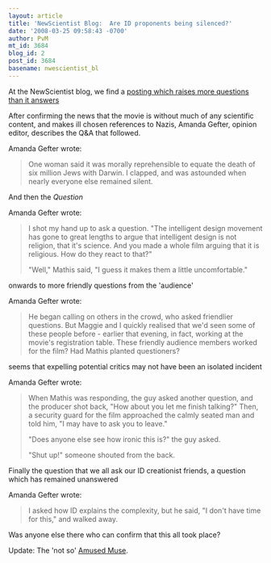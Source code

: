```yaml
---
layout: article
title: 'NewScientist Blog:  Are ID proponents being silenced?'
date: '2008-03-25 09:58:43 -0700'
author: PvM
mt_id: 3684
blog_id: 2
post_id: 3684
basename: nwescientist_bl
---
```

At the NewScientist blog, we find a [posting which raises more questions than it answers](http://www.newscientist.com/blog/shortsharpscience/2008/03/are-id-proponents-being-silenced.html)

After confirming the news that the movie is without much of any scientific content, and makes ill chosen references to Nazis, Amanda Gefter, opinion editor, describes the Q&A that followed.

Amanda Gefter wrote:

> One woman said it was morally reprehensible to equate the death of six million Jews with Darwin. I clapped, and was astounded when nearly everyone else remained silent.

And then the _Question_

Amanda Gefter wrote:

> I shot my hand up to ask a question. "The intelligent design movement has gone to great lengths to argue that intelligent design is not religion, that it's science. And you made a whole film arguing that it is religious. How do they react to that?"
> 
> "Well," Mathis said, "I guess it makes them a little uncomfortable."

onwards to more friendly questions from the 'audience'

Amanda Gefter wrote:

> He began calling on others in the crowd, who asked friendlier questions. But Maggie and I quickly realised that we'd seen some of these people before - earlier that evening, in fact, working at the movie's registration table. These friendly audience members worked for the film? Had Mathis planted questioners?

seems that expelling potential critics may not have been an isolated incident

Amanda Gefter wrote:

> When Mathis was responding, the guy asked another question, and the producer shot back, "How about you let me finish talking?" Then, a security guard for the film approached the calmly seated man and told him, "I may have to ask you to leave."
> 
> "Does anyone else see how ironic this is?" the guy asked.
> 
> "Shut up!" someone shouted from the back.

Finally the question that we all ask our ID creationist friends, a question which has remained unanswered

Amanda Gefter wrote:

> I asked how ID explains the complexity, but he said, "I don't have time for this," and walked away.

Was anyone else there who can confirm that this all took place?

Update: The 'not so' [Amused Muse](http://amused-muse.blogspot.com/2008/03/expelled-pz-darwin-and-now-jackson.html).
